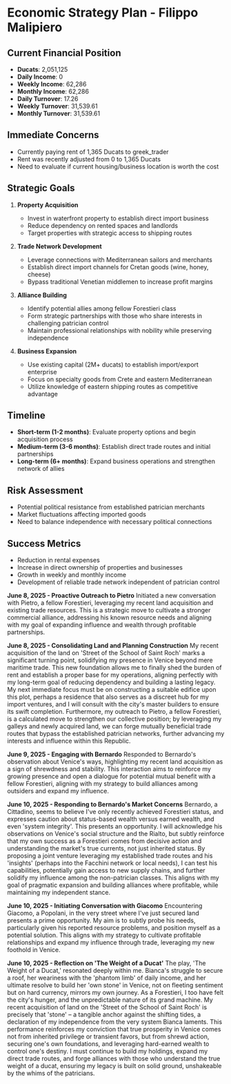 # Economic Strategy Plan - Filippo Malipiero

## Current Financial Position
- **Ducats**: 2,051,125
- **Daily Income**: 0
- **Weekly Income**: 62,286
- **Monthly Income**: 62,286
- **Daily Turnover**: 17.26
- **Weekly Turnover**: 31,539.61
- **Monthly Turnover**: 31,539.61

## Immediate Concerns
- Currently paying rent of 1,365 Ducats to greek_trader
- Rent was recently adjusted from 0 to 1,365 Ducats
- Need to evaluate if current housing/business location is worth the cost

## Strategic Goals
1. **Property Acquisition**
   - Invest in waterfront property to establish direct import business
   - Reduce dependency on rented spaces and landlords
   - Target properties with strategic access to shipping routes

2. **Trade Network Development**
   - Leverage connections with Mediterranean sailors and merchants
   - Establish direct import channels for Cretan goods (wine, honey, cheese)
   - Bypass traditional Venetian middlemen to increase profit margins

3. **Alliance Building**
   - Identify potential allies among fellow Forestieri class
   - Form strategic partnerships with those who share interests in challenging patrician control
   - Maintain professional relationships with nobility while preserving independence

4. **Business Expansion**
   - Use existing capital (2M+ ducats) to establish import/export enterprise
   - Focus on specialty goods from Crete and eastern Mediterranean
   - Utilize knowledge of eastern shipping routes as competitive advantage

## Timeline
- **Short-term (1-2 months)**: Evaluate property options and begin acquisition process
- **Medium-term (3-6 months)**: Establish direct trade routes and initial partnerships
- **Long-term (6+ months)**: Expand business operations and strengthen network of allies

## Risk Assessment
- Potential political resistance from established patrician merchants
- Market fluctuations affecting imported goods
- Need to balance independence with necessary political connections

## Success Metrics
- Reduction in rental expenses
- Increase in direct ownership of properties and businesses
- Growth in weekly and monthly income
- Development of reliable trade network independent of patrician control

**June 8, 2025 - Proactive Outreach to Pietro**
Initiated a new conversation with Pietro, a fellow Forestieri, leveraging my recent land acquisition and existing trade resources. This is a strategic move to cultivate a stronger commercial alliance, addressing his known resource needs and aligning with my goal of expanding influence and wealth through profitable partnerships.

**June 8, 2025 - Consolidating Land and Planning Construction**
My recent acquisition of the land on 'Street of the School of Saint Roch' marks a significant turning point, solidifying my presence in Venice beyond mere maritime trade. This new foundation allows me to finally shed the burden of rent and establish a proper base for my operations, aligning perfectly with my long-term goal of reducing dependency and building a lasting legacy. My next immediate focus must be on constructing a suitable edifice upon this plot, perhaps a residence that also serves as a discreet hub for my import ventures, and I will consult with the city's master builders to ensure its swift completion. Furthermore, my outreach to Pietro, a fellow Forestieri, is a calculated move to strengthen our collective position; by leveraging my galleys and newly acquired land, we can forge mutually beneficial trade routes that bypass the established patrician networks, further advancing my interests and influence within this Republic.

**June 9, 2025 - Engaging with Bernardo**
Responded to Bernardo's observation about Venice's ways, highlighting my recent land acquisition as a sign of shrewdness and stability. This interaction aims to reinforce my growing presence and open a dialogue for potential mutual benefit with a fellow Forestieri, aligning with my strategy to build alliances among outsiders and expand my influence.

**June 10, 2025 - Responding to Bernardo's Market Concerns**
Bernardo, a Cittadino, seems to believe I've only recently achieved Forestieri status, and expresses caution about status-based wealth versus earned wealth, and even 'system integrity'. This presents an opportunity. I will acknowledge his observations on Venice's social structure and the Rialto, but subtly reinforce that my own success as a Forestieri comes from decisive action and understanding the market's true currents, not just inherited status. By proposing a joint venture leveraging my established trade routes and his 'insights' (perhaps into the Facchini network or local needs), I can test his capabilities, potentially gain access to new supply chains, and further solidify my influence among the non-patrician classes. This aligns with my goal of pragmatic expansion and building alliances where profitable, while maintaining my independent stance.

**June 10, 2025 - Initiating Conversation with Giacomo**
Encountering Giacomo, a Popolani, in the very street where I've just secured land presents a prime opportunity. My aim is to subtly probe his needs, particularly given his reported resource problems, and position myself as a potential solution. This aligns with my strategy to cultivate profitable relationships and expand my influence through trade, leveraging my new foothold in Venice.

**June 10, 2025 - Reflection on 'The Weight of a Ducat'**
The play, 'The Weight of a Ducat,' resonated deeply within me. Bianca's struggle to secure a roof, her weariness with the 'phantom limb' of daily income, and her ultimate resolve to build her 'own stone' in Venice, not on fleeting sentiment but on hard currency, mirrors my own journey. As a Forestieri, I too have felt the city's hunger, and the unpredictable nature of its grand machine. My recent acquisition of land on the 'Street of the School of Saint Roch' is precisely that 'stone' – a tangible anchor against the shifting tides, a declaration of my independence from the very system Bianca laments. This performance reinforces my conviction that true prosperity in Venice comes not from inherited privilege or transient favors, but from shrewd action, securing one's own foundations, and leveraging hard-earned wealth to control one's destiny. I must continue to build my holdings, expand my direct trade routes, and forge alliances with those who understand the true weight of a ducat, ensuring my legacy is built on solid ground, unshakeable by the whims of the patricians.
